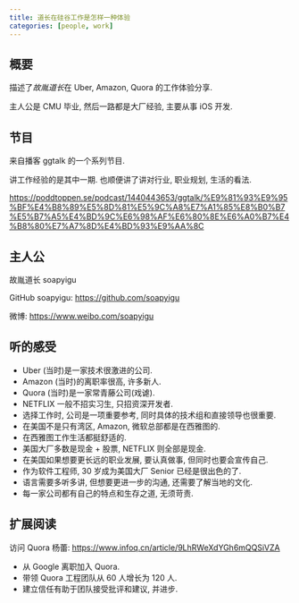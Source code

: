 ```yaml
---
title: 道长在硅谷工作是怎样一种体验
categories: [people, work]
---
```


## 概要

描述了*故胤道长*在 Uber, Amazon, Quora 的工作体验分享.

主人公是 CMU 毕业, 然后一路都是大厂经验, 主要从事 iOS 开发.

## 节目

来自播客 ggtalk 的一个系列节目.

讲工作经验的是其中一期. 也顺便讲了讲对行业, 职业规划, 生活的看法.

<https://poddtoppen.se/podcast/1440443653/ggtalk/%E9%81%93%E9%95%BF%E4%B8%89%E5%8D%81%E5%9C%A8%E7%A1%85%E8%B0%B7%E5%B7%A5%E4%BD%9C%E6%98%AF%E6%80%8E%E6%A0%B7%E4%B8%80%E7%A7%8D%E4%BD%93%E9%AA%8C>

## 主人公

故胤道长 soapyigu

GitHub soapyigu: <https://github.com/soapyigu>

微博: <https://www.weibo.com/soapyigu>

## 听的感受

- Uber (当时)是一家技术很激进的公司.
- Amazon (当时)的离职率很高, 许多新人.
- Quora (当时)是一家常青藤公司(戏谑).
- NETFLIX 一般不招实习生, 只招资深开发者.
- 选择工作时, 公司是一项重要参考, 同时具体的技术组和直接领导也很重要.
- 在美国不是只有湾区, Amazon, 微软总部都是在西雅图的.
- 在西雅图工作生活都挺舒适的.
- 美国大厂多数是现金 + 股票, NETFLIX 则全部是现金.
- 在美国如果想要更长远的职业发展, 要认真做事, 但同时也要会宣传自己.
- 作为软件工程师, 30 岁成为美国大厂 Senior 已经是很出色的了.
- 语言需要多听多讲, 但想要更进一步的沟通, 还需要了解当地的文化.
- 每一家公司都有自己的特点和生存之道, 无须苛责.

## 扩展阅读

访问 Quora 杨蕾: <https://www.infoq.cn/article/9LhRWeXdYGh6mQQSiVZA>

- 从 Google 离职加入 Quora.
- 带领 Quora 工程团队从 60 人增长为 120 人.
- 建立信任有助于团队接受批评和建议, 并进步.
